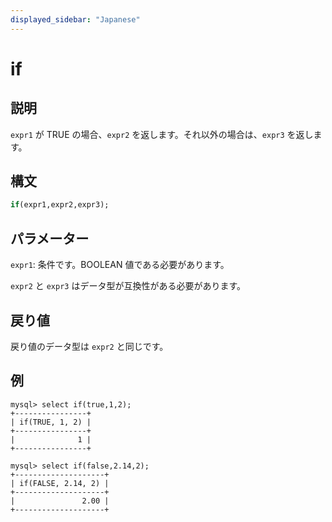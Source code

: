 ```yaml
---
displayed_sidebar: "Japanese"
---
```


# if

## 説明

`expr1` が TRUE の場合、`expr2` を返します。それ以外の場合は、`expr3` を返します。

## 構文

```Haskell
if(expr1,expr2,expr3);
```

## パラメーター

`expr1`: 条件です。BOOLEAN 値である必要があります。

`expr2` と `expr3` はデータ型が互換性がある必要があります。

## 戻り値

戻り値のデータ型は `expr2` と同じです。

## 例

```Plain Text
mysql> select if(true,1,2);
+----------------+
| if(TRUE, 1, 2) |
+----------------+
|              1 |
+----------------+

mysql> select if(false,2.14,2);
+--------------------+
| if(FALSE, 2.14, 2) |
+--------------------+
|               2.00 |
+--------------------+
```
